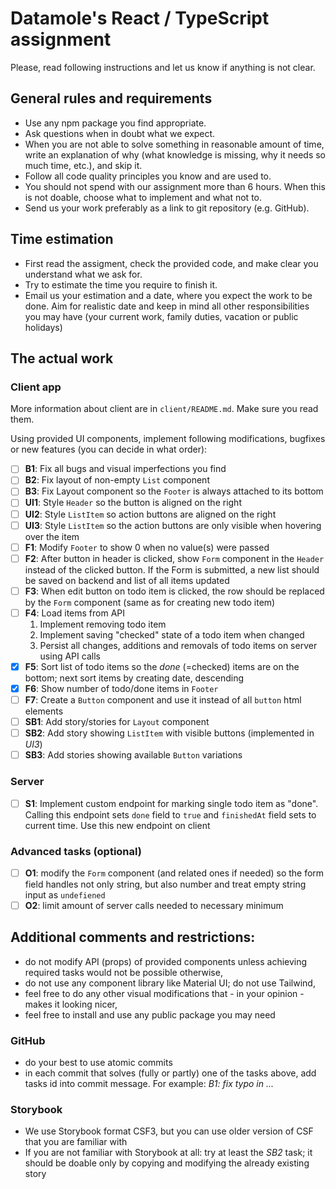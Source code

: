 # Datamole's React / TypeScript assignment

Please, read following instructions and let us know if anything is not clear.

## General rules and requirements

* Use any npm package you find appropriate.
* Ask questions when in doubt what we expect.
* When you are not able to solve something in reasonable amount of time, write an explanation of why
  (what knowledge is missing, why it needs so much time, etc.), and skip it.
* Follow all code quality principles you know and are used to.
* You should not spend with our assignment more than 6 hours.
  When this is not doable, choose what to implement and what not to.
* Send us your work preferably as a link to git repository (e.g. GitHub).

## Time estimation
* First read the assigment, check the provided code, and make clear you understand what we ask for.
* Try to estimate the time you require to finish it.
* Email us your estimation and a date, where you expect the work to be done.
  Aim for realistic date and keep in mind all other responsibilities you may have
  (your current work, family duties, vacation or public holidays)

## The actual work

### Client app
More information about client are in `client/README.md`. Make sure you read them.

Using provided UI components, implement following modifications, bugfixes or new features (you can decide in what order):

- [ ] **B1**: Fix all bugs and visual imperfections you find
- [ ] **B2**: Fix layout of non-empty `List` component
- [ ] **B3**: Fix Layout component so the `Footer` is always attached to its bottom
- [ ] **UI1**: Style `Header` so the button is aligned on the right
- [ ] **UI2**: Style `ListItem` so action buttons are aligned on the right
- [ ] **UI3**: Style `ListItem` so the action buttons are only visible when hovering over the item
- [ ] **F1**: Modify `Footer` to show 0 when no value(s) were passed
- [ ] **F2**: After button in header is clicked, show `Form` component in the `Header` instead of the clicked button. If the Form is submitted, a new list should be saved on backend and list of all items updated
- [ ] **F3**: When edit button on todo item is clicked, the row should be replaced by the `Form` component (same as for creating new todo item)
- [ ] **F4**: Load items from API
   1) Implement removing todo item
   1) Implement saving "checked" state of a todo item when changed
   1) Persist all changes, additions and removals of todo items on server using API calls
- [x] **F5**: Sort list of todo items so the _done_ (=checked) items are on the bottom; next sort items by creating date, descending
- [x] **F6**: Show number of todo/done items in `Footer`
- [ ] **F7**: Create a `Button` component and use it instead of all `button` html elements
- [ ] **SB1**: Add story/stories for `Layout` component
- [ ] **SB2**: Add story showing `ListItem` with visible buttons (implemented in _UI3_)
- [ ] **SB3**: Add stories showing available `Button` variations

### Server
- [ ] **S1**: Implement custom endpoint for marking single todo item as "done". Calling this endpoint sets `done` field to `true` and `finishedAt` field sets to current time. Use this new endpoint on client

### Advanced tasks (optional)
- [ ] **O1**: modify the `Form` component (and related ones if needed) so the form field handles not only string, but also number and treat empty string input as `undefiened`
- [ ] **O2**: limit amount of server calls needed to necessary minimum

## Additional comments and restrictions:
- do not modify API (props) of provided components unless achieving required tasks would not be possible otherwise,
- do not use any component library like Material UI; do not use Tailwind,
- feel free to do any other visual modifications that - in your opinion - makes it looking nicer,
- feel free to install and use any public package you may need

### GitHub
- do your best to use atomic commits
- in each commit that solves (fully or partly) one of the tasks above, add tasks id into commit message. For example: _B1: fix typo in ..._   

### Storybook
- We use Storybook format CSF3, but you can use older version of CSF that you are familiar with
- If you are not familiar with Storybook at all: try at least the _SB2_ task; it should be doable only by copying and modifying the already existing story


